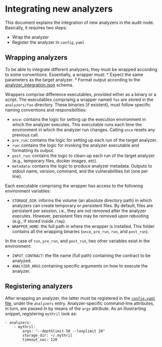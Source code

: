 # Integrating new analyzers

This document explains the integration of new analyzers in the audit node. Basically, it
requires two steps:

- Wrap the analyzer
- Register the analyzer in `config.yaml`

## Wrapping analyzers

To be able to integrate different analyzers, they must be wrapped according to some conventions.
Essentially, a wrapper must:
    * Expect the same parameters as the target analyzer.
    * Format output according to the [analyzer_integration.json](analyzer_integration.json) schema.
    
Wrappers comprise difference executables, provided either as a binary or a script. The executables
comprising a wrapper named `foo` are stored in the `analyzers/foo` directory. These binaries (if existent),
must follow specific naming conventions and responsibilities:

- `once`: contains the logic for setting up the execution environment in which the analyzer executes.
 This executable runs each time the environment in which the analyzer run changes. Calling `once` resets any previous call.
- `pre_run`: contains the logic for setting up each run of the target analyzer.
- `run`: contains the logic for invoking the analyzer executable and formatting its output.
- `post_run`: contains the logic to clean-up each run of the target analyzer (e.g., temporary files, docker images, etc).
- `metadata`: contains the logic to produce analyzer metadata. Outputs to stdout name, version, command, and the vulnerabilities list (one per line).

Each executable comprising the wrapper has access to the following environment variables:
- `STORAGE_DIR`: informs the volume (an absolute directory path) in which analyzers can create temporary or persistent files. By default, files are persistent per session, i.e., they are not removed after the analyzer executes. However, persistent
    files may be removed upon rebooting (e.g., if stored inside `/tmp`).
- `WRAPPER_HOME`: the full path in where the wrapper is installed. This folder contains all the wrapping binaries (`once`, `pre_run`, `run`, and `post_run`).


In the case of `run`, `pre_run`, and `post_run`, two other variables exist in the environment:
- `INPUT_CONTRACT`: the file name (full path) containing the contract to be analyzed.
- `ANALYZER_ARGS` containing specific arguments on how to execute the analyzer.

## Registering analyzers

After wrapping an analyzer, the latter must be registered in the [`config.yaml` file](../../config.yaml),
under the `analyzers` entry. Analyzer-specific command-line attributes, in turn, are passed in by means of the `args` attribute. As an illustrarting snippet, registering `mythril` look as:

```
- analyzers:
    - mythril:
        args: "--depthlimit 50 --looplimit 20"
        storage_dir: ~/.mythril
        timeout_sec: 120
```
